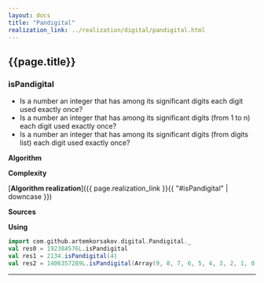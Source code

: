 ```yaml
---
layout: docs
title: "Pandigital"
realization_link: ../realization/digital/pandigital.html
---
```


## {{page.title}}

### isPandigital
- Is a number an integer that has among its significant digits each digit used exactly once?
- Is a number an integer that has among its significant digits (from 1 to n) each digit used exactly once?
- Is a number an integer that has among its significant digits (from digits list) each digit used exactly once?

**Algorithm**

**Complexity**
     
[**Algorithm realization**]({{ page.realization_link }}{{ "#isPandigital" | downcase }})

**Sources** 

**Using**
```scala mdoc
import com.github.artemkorsakov.digital.Pandigital._
val res0 = 192384576L.isPandigital
val res1 = 2134.isPandigital(4)
val res2 = 1406357289L.isPandigital(Array(9, 8, 7, 6, 5, 4, 3, 2, 1, 0))
```

---
